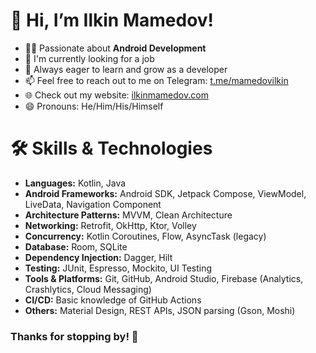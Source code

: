 # 👋 Hi, I’m Ilkin Mamedov!

- 👨‍💻 Passionate about **Android Development**  
- 🚀 I'm currently looking for a job 
- 🌱 Always eager to learn and grow as a developer  
- 📫 Feel free to reach out to me on Telegram: [t.me/mamedovilkin](https://t.me/mamedovilkin)  
- 🌐 Check out my website: [ilkinmamedov.com](https://ilkinmamedov.com/)  
- 😄 Pronouns: He/Him/His/Himself  

# 🛠️ Skills & Technologies

- **Languages:** Kotlin, Java
- **Android Frameworks:** Android SDK, Jetpack Compose, ViewModel, LiveData, Navigation Component  
- **Architecture Patterns:** MVVM, Clean Architecture
- **Networking:** Retrofit, OkHttp, Ktor, Volley
- **Concurrency:** Kotlin Coroutines, Flow, AsyncTask (legacy)  
- **Database:** Room, SQLite
- **Dependency Injection:** Dagger, Hilt
- **Testing:** JUnit, Espresso, Mockito, UI Testing
- **Tools & Platforms:** Git, GitHub, Android Studio, Firebase (Analytics, Crashlytics, Cloud Messaging)  
- **CI/CD:** Basic knowledge of GitHub Actions
- **Others:** Material Design, REST APIs, JSON parsing (Gson, Moshi)  

### Thanks for stopping by! 🚀
